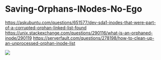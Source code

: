 # Saving-Orphans-INodes-No-Ego
https://askubuntu.com/questions/651577/dev-sda1-inodes-that-were-part-of-a-corrupted-orphan-linked-list-found https://unix.stackexchange.com/questions/290116/what-is-an-orphaned-inode/290119 https://serverfault.com/questions/278198/how-to-clean-up-an-unprocessed-orphan-inode-list

![](https://i.pinimg.com/originals/96/df/5a/96df5a86023ab073c5fac4f974c8791a.jpg)
